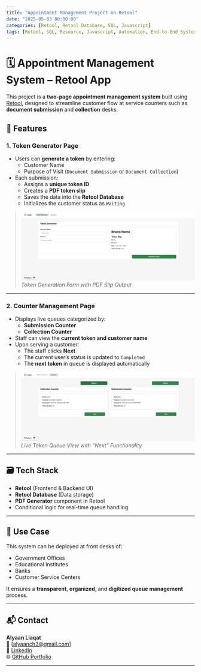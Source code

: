 ```yaml
---
title: "Appointment Management Project on Retool"
date: "2025-05-03 00:00:00"
categories: [Retool, Retool Database, SQL, Javascript]
tags: [Retool, SQL, Resource, Javascript, Automation, End-to-End System]
---
```

# 🗓️ Appointment Management System – Retool App

This project is a **two-page appointment management system** built using [Retool](https://retool.com), designed to streamline customer flow at service counters such as **document submission** and **collection** desks.

## 🔧 Features

### 1. Token Generator Page
- Users can **generate a token** by entering:
  - Customer Name
  - Purpose of Visit (`Document Submission` or `Document Collection`)
- Each submission:
  - Assigns a **unique token ID**
  - Creates a **PDF token slip**
  - Saves the data into the **Retool Database**
  - Initializes the customer status as `Waiting`

> ![Token Generator Page](/assets/images/blog_images/appointmentmanagement/token_generator.png)  
> *Token Generation Form with PDF Slip Output*

---

### 2. Counter Management Page
- Displays live queues categorized by:
  - **Submission Counter**
  - **Collection Counter**
- Staff can view the **current token and customer name**
- Upon serving a customer:
  - The staff clicks **Next**
  - The current user’s status is updated to `Completed`
  - The **next token** in queue is displayed automatically

> ![Counter Page](/assets/images/blog_images/appointmentmanagement/counter_page.png)  
> *Live Token Queue View with "Next" Functionality*

---

## 🗃️ Tech Stack
- **Retool** (Frontend & Backend UI)
- **Retool Database** (Data storage)
- **PDF Generator** component in Retool
- Conditional logic for real-time queue handling

---

## 🚀 Use Case
This system can be deployed at front desks of:
- Government Offices
- Educational Institutes
- Banks
- Customer Service Centers

It ensures a **transparent**, **organized**, and **digitized queue management** process.

---

## 📬 Contact

**Alyaan Liaqat**  
📧 [alyaanch3@gmail.com]  
🔗 [LinkedIn](www.linkedin.com/in/alyaan-liaqat)  
🌐 [GitHub Portfolio](https://alyaanliaqat.github.io/)

---
